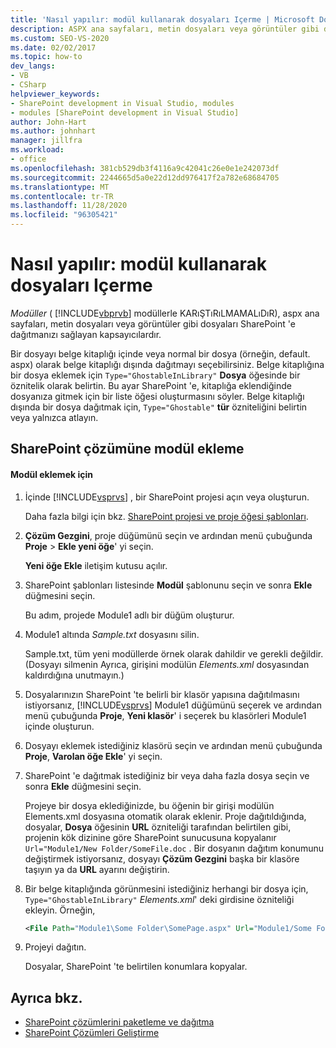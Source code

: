 ```yaml
---
title: 'Nasıl yapılır: modül kullanarak dosyaları Içerme | Microsoft Docs'
description: ASPX ana sayfaları, metin dosyaları veya görüntüler gibi dosyaları SharePoint 'e dağıtmanıza imkan tanıyan bir kapsayıcı olan modül kullanarak nasıl dosya ekleneceğini öğrenin.
ms.custom: SEO-VS-2020
ms.date: 02/02/2017
ms.topic: how-to
dev_langs:
- VB
- CSharp
helpviewer_keywords:
- SharePoint development in Visual Studio, modules
- modules [SharePoint development in Visual Studio]
author: John-Hart
ms.author: johnhart
manager: jillfra
ms.workload:
- office
ms.openlocfilehash: 381cb529db3f4116a9c42041c26e0e1e242073df
ms.sourcegitcommit: 2244665d5a0e22d12dd976417f2a782e68684705
ms.translationtype: MT
ms.contentlocale: tr-TR
ms.lasthandoff: 11/28/2020
ms.locfileid: "96305421"
---
```

# <a name="how-to-include-files-by-using-a-module"></a>Nasıl yapılır: modül kullanarak dosyaları Içerme
  *Modüller* ( [!INCLUDE[vbprvb](../sharepoint/includes/vbprvb-md.md)] modüllerle KARıŞTıRıLMAMALıDıR), aspx ana sayfaları, metin dosyaları veya görüntüler gibi dosyaları SharePoint 'e dağıtmanızı sağlayan kapsayıcılardır.

 Bir dosyayı belge kitaplığı içinde veya normal bir dosya (örneğin, default. aspx) olarak belge kitaplığı dışında dağıtmayı seçebilirsiniz. Belge kitaplığına bir dosya eklemek için `Type="GhostableInLibrary"` **Dosya** öğesinde bir öznitelik olarak belirtin. Bu ayar SharePoint 'e, kitaplığa eklendiğinde dosyanıza gitmek için bir liste öğesi oluşturmasını söyler. Belge kitaplığı dışında bir dosya dağıtmak için, `Type="Ghostable"` **tür** özniteliğini belirtin veya yalnızca atlayın.

## <a name="add-a-module-to-a-sharepoint-solution"></a>SharePoint çözümüne modül ekleme

#### <a name="to-add-a-module"></a>Modül eklemek için

1. İçinde [!INCLUDE[vsprvs](../sharepoint/includes/vsprvs-md.md)] , bir SharePoint projesi açın veya oluşturun.

     Daha fazla bilgi için bkz. [SharePoint projesi ve proje öğesi şablonları](../sharepoint/sharepoint-project-and-project-item-templates.md).

2. **Çözüm Gezgini**, proje düğümünü seçin ve ardından menü çubuğunda **Proje**  >  **Ekle yeni öğe**' yi seçin.

     **Yeni öğe Ekle** iletişim kutusu açılır.

3. SharePoint şablonları listesinde **Modül** şablonunu seçin ve sonra **Ekle** düğmesini seçin.

     Bu adım, projede Module1 adlı bir düğüm oluşturur.

4. Module1 altında *Sample.txt* dosyasını silin.

     Sample.txt, tüm yeni modüllerde örnek olarak dahildir ve gerekli değildir. (Dosyayı silmenin Ayrıca, girişini modülün *Elements.xml* dosyasından kaldırdığına unutmayın.)

5. Dosyalarınızın SharePoint 'te belirli bir klasör yapısına dağıtılmasını istiyorsanız, [!INCLUDE[vsprvs](../sharepoint/includes/vsprvs-md.md)] Module1 düğümünü seçerek ve ardından menü çubuğunda **Proje**, **Yeni klasör**' i seçerek bu klasörleri Module1 içinde oluşturun.

6. Dosyayı eklemek istediğiniz klasörü seçin ve ardından menü çubuğunda **Proje**, **Varolan öğe Ekle**' yi seçin.

7. SharePoint 'e dağıtmak istediğiniz bir veya daha fazla dosya seçin ve sonra **Ekle** düğmesini seçin.

     Projeye bir dosya eklediğinizde, bu öğenin bir girişi modülün Elements.xml dosyasına otomatik olarak eklenir. Proje dağıtıldığında, dosyalar, **Dosya** öğesinin **URL** özniteliği tarafından belirtilen gibi, projenin kök dizinine göre SharePoint sunucusuna kopyalanır `Url="Module1/New Folder/SomeFile.doc` . Bir dosyanın dağıtım konumunu değiştirmek istiyorsanız, dosyayı **Çözüm Gezgini** başka bir klasöre taşıyın ya da **URL** ayarını değiştirin.

8. Bir belge kitaplığında görünmesini istediğiniz herhangi bir dosya için, `Type="GhostableInLibrary"` *Elements.xml*' deki girdisine özniteliği ekleyin. Örneğin,

    ```xml
    <File Path="Module1\Some Folder\SomePage.aspx" Url="Module1/Some Folder/SomePage.aspx" Type="GhostableInLibrary" />
    ```

9. Projeyi dağıtın.

     Dosyalar, SharePoint 'te belirtilen konumlara kopyalar.

## <a name="see-also"></a>Ayrıca bkz.
- [SharePoint çözümlerini paketleme ve dağıtma](../sharepoint/packaging-and-deploying-sharepoint-solutions.md)
- [SharePoint Çözümleri Geliştirme](../sharepoint/developing-sharepoint-solutions.md)
